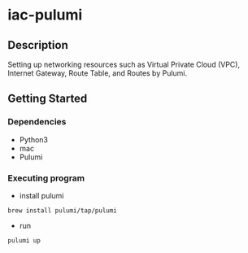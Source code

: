 # iac-pulumi



## Description

Setting up networking resources such as Virtual Private Cloud (VPC), Internet Gateway, Route Table, and Routes by Pulumi.

## Getting Started

### Dependencies

* Python3
* mac
* Pulumi
  

### Executing program

* install pulumi
```
brew install pulumi/tap/pulumi
```
* run
```
pulumi up
```

